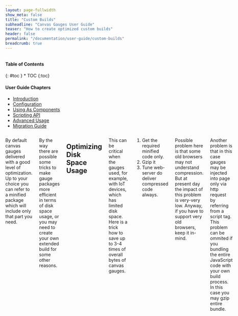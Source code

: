 ```yaml
---
layout: page-fullwidth
show_meta: false
title: "Custom Builds"
subheadline: "Canvas Gauges User Guide"
teaser: "How to create optimized custom builds"
header: false
permalink: "/documentation/user-guide/custom-builds"
breadcrumb: true
---
```

<div class="row">
<div class="medium-4 medium-push-8 columns" markdown="1">
<div class="panel radius toc" markdown="1">
<h4>Table of Contents</h4>
{: #toc }
*  TOC
{:toc}

<h4>User Guide Chapters</h4>
<ul>
    <li><a href="{{site.url}}/documentation/user-guide/">Introduction</a></li>
    <li><a href="{{site.url}}/documentation/user-guide/configuration">Configuration</a></li>
    <li><a href="{{site.url}}/documentation/user-guide/using-as-component">Using As Components</a></li>
    <li><a href="{{site.url}}/documentation/user-guide/scripting-api">Scripting API</a></li>
    <li><a href="{{site.url}}/documentation/user-guide/advanced-usage">Advanced Usage</a></li>
    <li><a href="{{site.url}}/migration/">Migration Guide</a></li>
</ul>
</div>
</div><!-- /.medium-4.columns -->

<div class="medium-8 medium-pull-4 columns" markdown="1">

By default canvas gauges delivered with a good level of optimization. Up to your choice you can refer to a minified package which will include only that part you need.

By the way there are possible some tricks to make gauge packages more efficient in terms of disk space usage, or you may need to create your own extended build for some other reasons.

## Optimizing Disk Space Usage

This can be critical when the gauges used, for example, with IoT devices, which has limited disk space. Here is a trick how to save up to 3-4 times of overall bytes of canvas gauges.

  1. Get the required minified code only.
  1. Gzip it
  1. Tune web-server do deliver compressed code always.

Possible problem here is that some old browsers may not understand compression. But at present day the impact of this problem is very-very low. Anyway, if you have to support very old browsers, keep it in-mind.

Another problem is that in this case gauges may be injected into page only via http request by referring from a script tag. This problem can be ommited if you bundling the entire JavaScript code with your own build process. In this case you may gzip entire bundle.

If you choose compressing gauge code outside your build process it can be easily done using canvas-gauges tools.

    $ git clone git@github.com:Mikhus/canvas-gauges.git
    $ npm install
    $ ./node_modules/.bin/gulp gzip

All minified and compressed packages can be found after that under ```dist/``` directory. Just grab what you need and remove everything else.

## Creating Custom Builds

As far as canvas gauges is an open source you may legally fork and modify it's code. Tools infrastructure around canvas gauges may help you develop, build test and create production packaging of your changes.

Build process is using [gulp](http://gulpjs.com/) as task runner. So there is several tasks which may be helpful when you need to create your custom build:

~~~
Usage: gulp [task] [options]
Tasks:
    build           Transpiles, combines and minifies JavaScript code.
     --type         build type:
                    'radial' - Gauge object only, 
                    'linear' - LinearGauge object only, 
                    'all' - everything (default)

    build:prod      Builds production packages

    clean           Clean-ups files from previous build.

    gzip            Runs gzipping for minified file.
                    Depends: ["build:prod"]

    watch           Watch for source code changes and automatically 
                    re-build when wny of them detected.
                    Depends: ["build"]
~~~

</div><!-- /.medium-8.columns -->
</div><!-- /.row -->
